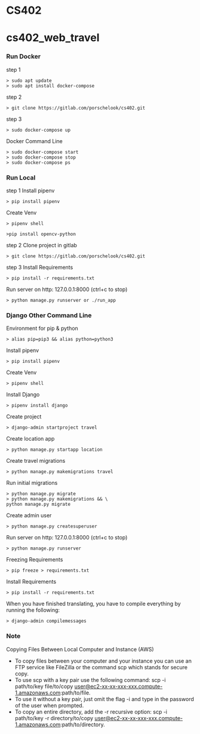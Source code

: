 # CS402

# cs402_web_travel

### Run Docker
step 1
```
> sudo apt update
> sudo apt install docker-compose
```

step 2
```
> git clone https://gitlab.com/porschelook/cs402.git
```

step 3
```
> sudo docker-compose up
```

Docker Command Line
```
> sudo docker-compose start
> sudo docker-compose stop
> sudo docker-compose ps
```

### Run Local

step 1
Install pipenv
```
> pip install pipenv
```
Create Venv
```
> pipenv shell
```

```
>pip install opencv-python
```

step 2
Clone project in gitlab
```
> git clone https://gitlab.com/porschelook/cs402.git
```

step 3
Install Requirements
```
> pip install -r requirements.txt
```
Run server on http: 127.0.0.1:8000 (ctrl+c to stop)
```
> python manage.py runserver or ./run_app
```


### Django Other Command Line

Environment for pip & python
```
> alias pip=pip3 && alias python=python3
```

Install pipenv
```
> pip install pipenv
```

Create Venv
```
> pipenv shell
```

Install Django
```
> pipenv install django
```

Create project
```
> django-admin startproject travel
```

Create location app
```
> python manage.py startapp location
```

Create travel migrations
```
> python manage.py makemigrations travel
```

Run initial migrations
```
> python manage.py migrate
> python manage.py makemigrations && \
python manage.py migrate
```

Create admin user
```
> python manage.py createsuperuser
```

Run server on http: 127.0.0.1:8000 (ctrl+c to stop)
```
> python manage.py runserver
```

Freezing Requirements
```
> pip freeze > requirements.txt
```

Install Requirements
```
> pip install -r requirements.txt
```

When you have finished translating, you have to compile everything by running the following: 
```
> django-admin compilemessages
```


### Note
Copying Files Between Local Computer and Instance (AWS)
* To copy files between your computer and your instance you can use an FTP service like FileZilla or the command scp which stands for secure copy.
* To use scp with a key pair use the following command: scp -i path/to/key file/to/copy user@ec2-xx-xx-xxx-xxx.compute-1.amazonaws.com:path/to/file.
* To use it without a key pair, just omit the flag -i and type in the password of the user when prompted.
* To copy an entire directory, add the -r recursive option: scp -i path/to/key -r directory/to/copy user@ec2-xx-xx-xxx-xxx.compute-1.amazonaws.com:path/to/directory.
